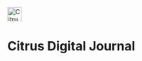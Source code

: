 <div>
       <p float="left">
              <img
                     width="32"
                     src="https://piskel-imgstore-b.appspot.com/img/08ffd482-c0e2-11ec-9fcc-d53fcae61d83.gif"
                     alt="Citrus Logo"
              />
              <h1>Citrus Digital Journal</h1>
       </p>
</div>

